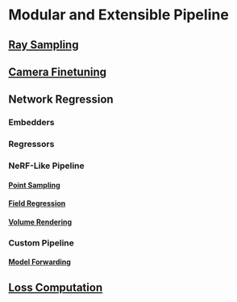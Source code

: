 # Modular and Extensible Pipeline

## [Ray Sampling](../../easyvolcap/models/volumetric_video_model.py)

## [Camera Finetuning](../../easyvolcap/models/cameras)

## Network Regression

### Embedders

### Regressors

### NeRF-Like Pipeline

#### [Point Sampling](../../easyvolcap/models/samplers/importance_sampler.py)

#### [Field Regression](../../easyvolcap/models/networks/volumetric_video_network.py)

#### [Volume Rendering](../../easyvolcap/models/renderers/volume_rendere.py)

### Custom Pipeline

#### [Model Forwarding](../../easyvolcap/models/samplers/gaussiant_sampler.py)

## [Loss Computation](../../easyvolcap/models/supervisors/volumetric_video_supervisor.py)
